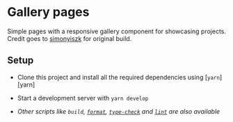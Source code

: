 # Gallery pages

Simple pages with a responsive gallery component for showcasing projects. Credit goes to [simonyiszk](https://github.com/simonyiszk/schdesign-web) for original build.

## Setup

- Clone this project and install all the required dependencies using [`yarn`][yarn]
- Start a development server with `yarn develop`

- _Other scripts like `build`, [`format`](#automatic-code-formatting), [`type-check`](#static-type-checking) and [`lint`](#linting) are also available_

